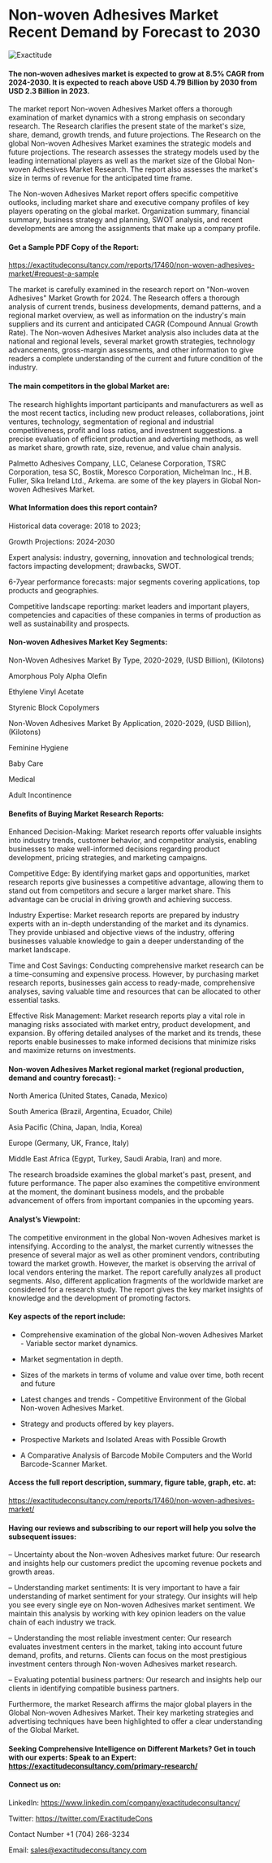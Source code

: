 # Non-woven Adhesives Market Recent Demand by Forecast to 2030

![Exactitude](https://github.com/Snehal0508/Chemical-materials/assets/161628617/6d5f4931-1555-4925-aace-66a12df017a2)

#### The non-woven adhesives market is expected to grow at 8.5% CAGR from 2024-2030. It is expected to reach above USD 4.79 Billion by 2030 from USD 2.3 Billion in 2023.

The market report Non-woven Adhesives Market offers a thorough examination of market dynamics with a strong emphasis on secondary research. The Research clarifies the present state of the market's size, share, demand, growth trends, and future projections. The Research on the global Non-woven Adhesives Market examines the strategic models and future projections. The research assesses the strategy models used by the leading international players as well as the market size of the Global Non-woven Adhesives Market Research. The report also assesses the market's size in terms of revenue for the anticipated time frame.

The Non-woven Adhesives Market report offers specific competitive outlooks, including market share and executive company profiles of key players operating on the global market. Organization summary, financial summary, business strategy and planning, SWOT analysis, and recent developments are among the assignments that make up a company profile.

#### Get a Sample PDF Copy of the Report:

https://exactitudeconsultancy.com/reports/17460/non-woven-adhesives-market/#request-a-sample

The market is carefully examined in the research report on "Non-woven Adhesives" Market Growth for 2024. The Research offers a thorough analysis of current trends, business developments, demand patterns, and a regional market overview, as well as information on the industry's main suppliers and its current and anticipated CAGR (Compound Annual Growth Rate). The Non-woven Adhesives Market analysis also includes data at the national and regional levels, several market growth strategies, technology advancements, gross-margin assessments, and other information to give readers a complete understanding of the current and future condition of the industry.

#### The main competitors in the global Market are:

The research highlights important participants and manufacturers as well as the most recent tactics, including new product releases, collaborations, joint ventures, technology, segmentation of regional and industrial competitiveness, profit and loss ratios, and investment suggestions. a precise evaluation of efficient production and advertising methods, as well as market share, growth rate, size, revenue, and value chain analysis.

Palmetto Adhesives Company, LLC, Celanese Corporation, TSRC Corporation, tesa SC, Bostik, Moresco Corporation, Michelman Inc., H.B. Fuller, Sika Ireland Ltd., Arkema. are some of the key players in Global Non-woven Adhesives Market.

#### What Information does this report contain? 

Historical data coverage: 2018 to 2023;

Growth Projections: 2024-2030

Expert analysis: industry, governing, innovation and technological trends; factors impacting development; drawbacks, SWOT. 

6-7year performance forecasts: major segments covering applications, top products and geographies. 

Competitive landscape reporting: market leaders and important players, competencies and capacities of these companies in terms of production as well as sustainability and prospects.

#### Non-woven Adhesives Market Key Segments:

Non-Woven Adhesives Market By Type, 2020-2029, (USD Billion), (Kilotons)

Amorphous Poly Alpha Olefin

Ethylene Vinyl Acetate

Styrenic Block Copolymers

Non-Woven Adhesives Market By Application, 2020-2029, (USD Billion), (Kilotons)

Feminine Hygiene

Baby Care

Medical

Adult Incontinence

#### Benefits of Buying Market Research Reports:

Enhanced Decision-Making: Market research reports offer valuable insights into industry trends, customer behavior, and competitor analysis, enabling businesses to make well-informed decisions regarding product development, pricing strategies, and marketing campaigns.

Competitive Edge: By identifying market gaps and opportunities, market research reports give businesses a competitive advantage, allowing them to stand out from competitors and secure a larger market share. This advantage can be crucial in driving growth and achieving success.

Industry Expertise: Market research reports are prepared by industry experts with an in-depth understanding of the market and its dynamics. They provide unbiased and objective views of the industry, offering businesses valuable knowledge to gain a deeper understanding of the market landscape.

Time and Cost Savings: Conducting comprehensive market research can be a time-consuming and expensive process. However, by purchasing market research reports, businesses gain access to ready-made, comprehensive analyses, saving valuable time and resources that can be allocated to other essential tasks.

Effective Risk Management: Market research reports play a vital role in managing risks associated with market entry, product development, and expansion. By offering detailed analyses of the market and its trends, these reports enable businesses to make informed decisions that minimize risks and maximize returns on investments.

#### Non-woven Adhesives Market regional market (regional production, demand and country forecast): -

North America (United States, Canada, Mexico)

South America (Brazil, Argentina, Ecuador, Chile)

Asia Pacific (China, Japan, India, Korea)

Europe (Germany, UK, France, Italy)

Middle East Africa (Egypt, Turkey, Saudi Arabia, Iran) and more.

The research broadside examines the global market's past, present, and future performance. The paper also examines the competitive environment at the moment, the dominant business models, and the probable advancement of offers from important companies in the upcoming years.

#### Analyst’s Viewpoint:

The competitive environment in the global Non-woven Adhesives market is intensifying. According to the analyst, the market currently witnesses the presence of several major as well as other prominent vendors, contributing toward the market growth. However, the market is observing the arrival of local vendors entering the market. The report carefully analyzes all product segments. Also, different application fragments of the worldwide market are considered for a research study. The report gives the key market insights of knowledge and the development of promoting factors.

#### Key aspects of the report include:

- Comprehensive examination of the global Non-woven Adhesives Market - Variable sector market dynamics.

- Market segmentation in depth.

- Sizes of the markets in terms of volume and value over time, both recent and future

- Latest changes and trends - Competitive Environment of the Global Non-woven Adhesives Market.

- Strategy and products offered by key players.

- Prospective Markets and Isolated Areas with Possible Growth

- A Comparative Analysis of Barcode Mobile Computers and the World Barcode-Scanner Market.

#### Access the full report description, summary, figure table, graph, etc. at:

https://exactitudeconsultancy.com/reports/17460/non-woven-adhesives-market/

#### Having our reviews and subscribing to our report will help you solve the subsequent issues:

– Uncertainty about the Non-woven Adhesives market future: Our research and insights help our customers predict the upcoming revenue pockets and growth areas.

– Understanding market sentiments: It is very important to have a fair understanding of market sentiment for your strategy. Our insights will help you see every single eye on Non-woven Adhesives market sentiment. We maintain this analysis by working with key opinion leaders on the value chain of each industry we track.

– Understanding the most reliable investment center: Our research evaluates investment centers in the market, taking into account future demand, profits, and returns. Clients can focus on the most prestigious investment centers through Non-woven Adhesives market research.

– Evaluating potential business partners: Our research and insights help our clients in identifying compatible business partners.

Furthermore, the market Research affirms the major global players in the Global Non-woven Adhesives Market. Their key marketing strategies and advertising techniques have been highlighted to offer a clear understanding of the Global Market.

#### Seeking Comprehensive Intelligence on Different Markets? Get in touch with our experts: Speak to an Expert: https://exactitudeconsultancy.com/primary-research/

#### Connect us on:

LinkedIn: https://www.linkedin.com/company/exactitudeconsultancy/

Twitter: https://twitter.com/ExactitudeCons

Contact Number +1 (704) 266-3234

Email: sales@exactitudeconsultancy.com
